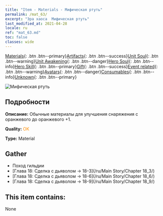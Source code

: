 ```yaml
---
title: "Item - Materials - Мифическая ртуть"
permalink: /mat_63/
excerpt: "Эра хаоса  Мифическая ртуть"
last_modified_at: 2021-04-28
locale: ru
ref: "mat_63.md"
toc: false
classes: wide
---
```

 [Materials](/ItemsRU/){: .btn .btn--primary}[Artifacts](/ItemsRU/Artifacts/){: .btn .btn--success}[Unit Soul](/ItemsRU/UnitSoul/){: .btn .btn--warning}[Unit Awakening](/ItemsRU/UnitAwakening/){: .btn .btn--danger}[Hero Soul](/ItemsRU/HeroSoul/){: .btn .btn--info}[Hero Skill](/ItemsRU/HeroSkill/){: .btn .btn--primary}[Gift](/ItemsRU/Gift/){: .btn .btn--success}[Event related](/ItemsRU/Events/){: .btn .btn--warning}[Avatars](/ItemsRU/Avatars/){: .btn .btn--danger}[Consumables](/ItemsRU/Consumables/){: .btn .btn--info}[Unknown](/ItemsRU/Unknown/){: .btn .btn--primary}

 ![Мифическая ртуть](/images/t/i_cailiao_shuiyin3.png)

## Подробности
 **Описание:** Обычные материалы для улучшения снаряжения c оранжевого до оранжевого +1.

 **Quality:** <span style="color: #FF8C00">OK</span>

 **Type:** Material

## Gather

*    Поход гильдии 
*    [Глава 18: Сделка с дьяволом -> 18-3](/ru/Main Story/Chapter 18_3/) 
*    [Глава 18: Сделка с дьяволом -> 18-6](/ru/Main Story/Chapter 18_6/) 
*    [Глава 18: Сделка с дьяволом -> 18-9](/ru/Main Story/Chapter 18_9/) 

## This item contains:

  None

